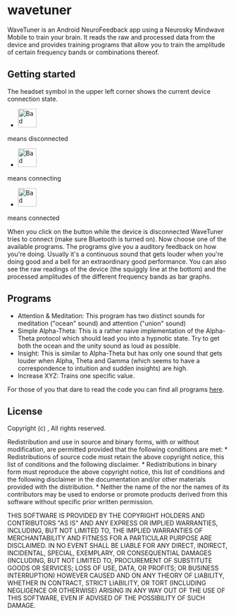 wavetuner
=========

WaveTuner is an Android NeuroFeedback app using a Neurosky Mindwave Mobile to train your brain.
It reads the raw and processed data from the device and provides training programs that allow you to train
the amplitude of certain frequency bands or combinations thereof.

Getting started
---------------
The headset symbol in the upper left corner shows the current device connection state.
* <img src="https://raw.github.com/nightscape/wavetuner/master/res/drawable-hdpi/conn_bad.png" alt="Bad connection" height="42" width="42">
means disconnected
* <img src="https://raw.github.com/nightscape/wavetuner/master/res/drawable-hdpi/conn_fit2.png" alt="Bad connection" height="42" width="42">
means connecting 
* <img src="https://raw.github.com/nightscape/wavetuner/master/res/drawable-hdpi/conn_best.png" alt="Bad connection" height="42" width="42">
means connected

When you click on the button while the device is disconnected WaveTuner tries to connect (make sure Bluetooth is turned on).
Now choose one of the available programs. The programs give you a auditory feedback on how you're doing.
Usually it's a continuous sound that gets louder when you're doing good and a bell for an extraordinary good performance.
You can also see the raw readings of the device (the squiggly line at the bottom) and the processed amplitudes of the different frequency bands as bar graphs.

Programs
--------
* Attention & Meditation: This program has two distinct sounds for meditation ("ocean" sound) and attention ("union" sound)
* Simple Alpha-Theta: This is a rather naive implementation of the Alpha-Theta protocol which should lead you into a hypnotic state. Try to get both the ocean and the unity sound as loud as possible.
* Insight: This is similar to Alpha-Theta but has only one sound that gets louder when Alpha, Theta and Gamma (which seems to have a correspondence to intuition and sudden insights) are high.
* Increase XYZ: Trains one specific value.

For those of you that dare to read the code you can find all programs [here](https://github.com/nightscape/wavetuner/tree/master/src/main/scala/org/wavetuner/programs/evaluations).

License
-------

Copyright (c) <year>, <copyright holder>
All rights reserved.

Redistribution and use in source and binary forms, with or without
modification, are permitted provided that the following conditions are met:
    * Redistributions of source code must retain the above copyright
      notice, this list of conditions and the following disclaimer.
    * Redistributions in binary form must reproduce the above copyright
      notice, this list of conditions and the following disclaimer in the
      documentation and/or other materials provided with the distribution.
    * Neither the name of the <organization> nor the
      names of its contributors may be used to endorse or promote products
      derived from this software without specific prior written permission.

THIS SOFTWARE IS PROVIDED BY THE COPYRIGHT HOLDERS AND CONTRIBUTORS "AS IS" AND
ANY EXPRESS OR IMPLIED WARRANTIES, INCLUDING, BUT NOT LIMITED TO, THE IMPLIED
WARRANTIES OF MERCHANTABILITY AND FITNESS FOR A PARTICULAR PURPOSE ARE
DISCLAIMED. IN NO EVENT SHALL <COPYRIGHT HOLDER> BE LIABLE FOR ANY
DIRECT, INDIRECT, INCIDENTAL, SPECIAL, EXEMPLARY, OR CONSEQUENTIAL DAMAGES
(INCLUDING, BUT NOT LIMITED TO, PROCUREMENT OF SUBSTITUTE GOODS OR SERVICES;
LOSS OF USE, DATA, OR PROFITS; OR BUSINESS INTERRUPTION) HOWEVER CAUSED AND
ON ANY THEORY OF LIABILITY, WHETHER IN CONTRACT, STRICT LIABILITY, OR TORT
(INCLUDING NEGLIGENCE OR OTHERWISE) ARISING IN ANY WAY OUT OF THE USE OF THIS
SOFTWARE, EVEN IF ADVISED OF THE POSSIBILITY OF SUCH DAMAGE.
